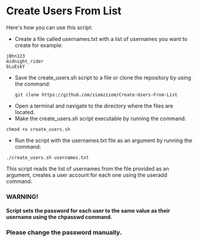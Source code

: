 # Create Users From List
Here's how you can use this script:

<ul>
<li>Create a file called usernames.txt with a list of usernames you want to create for example:</li>
</ul>

```
j0hn123
midnight_rider
bLuEskY
```

<ul>
<li>Save the create_users.sh script to a file or clone the repository by using the command:</li>

```
git clone https://github.com/ziomzziom/Create-Users-From-List
```

<li>Open a terminal and navigate to the directory where the files are located.</li>
<li>Make the create_users.sh script executable by running the command:</li>
</ul>

```
chmod +x create_users.sh
```

<ul>
<li>Run the script with the usernames.txt file as an argument by running the command:</li>
</ul>

```
./create_users.sh usernames.txt
```


<p>
This script reads the list of usernames from the file provided as an argument, 
creates a user account for each one using the useradd command.
</p>

<h3>WARNING!</h3>
<h4>Script sets the password for each user to the same value as their username using the chpasswd command.
</h4>
<h3>Please change the password manually.</h3>
